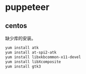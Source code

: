 # puppeteer

## centos

缺少库的安装。

```bash
yum install atk
yum install at-spi2-atk
yum install libxkbcommon-x11-devel
yum install libXcomposite
yum install gtk3
```